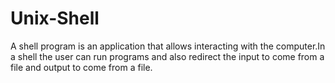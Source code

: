 # Unix-Shell
A shell program is an application that allows interacting with the computer.In a shell the user can run programs and also redirect the input to come from a file and output to come from a file.
